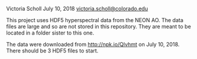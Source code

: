 Victoria Scholl
July 10, 2018
victoria.scholl@colorado.edu

This project uses HDF5 hyperspectral data from the NEON AO. The data files are large and so are not stored in this repository. They are meant to be located in a folder sister to this one.

The data were downloaded from http://npk.io/Qlvhmt on July 10, 2018.
There should be 3 HDF5 files to start.
